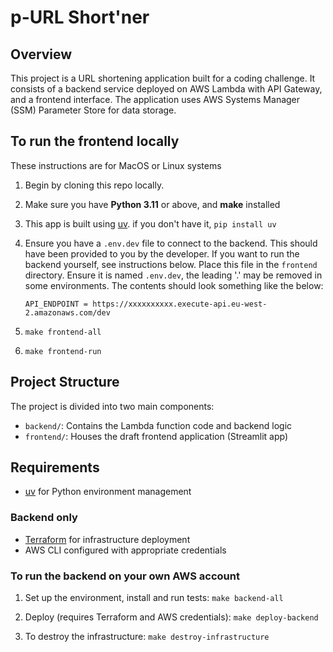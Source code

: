# p-URL Short'ner

## Overview

This project is a URL shortening application built for a coding challenge. It consists of a backend service deployed on AWS Lambda with API Gateway, and a frontend interface. The application uses AWS Systems Manager (SSM) Parameter Store for data storage.

## To run the frontend locally

These instructions are for MacOS or Linux systems

1. Begin by cloning this repo locally.

1. Make sure you have **Python 3.11** or above, and **make** installed

1. This app is built using [uv](https://docs.astral.sh/uv/). if you don't have it, `pip install uv`

1. Ensure you have a `.env.dev` file to connect to the backend. This should have been provided to you by the developer. If you want to run the backend yourself, see instructions below. Place this file in the `frontend` directory. Ensure it is named `.env.dev`, the leading '.' may be removed in some environments. The contents should look something like the below:

    ```
    API_ENDPOINT = https://xxxxxxxxxx.execute-api.eu-west-2.amazonaws.com/dev
    ```

1. `make frontend-all`

1. `make frontend-run`

## Project Structure

The project is divided into two main components:

- `backend/`: Contains the Lambda function code and backend logic
- `frontend/`: Houses the draft frontend application (Streamlit app)

## Requirements

- [uv](https://github.com/astral-sh/uv) for Python environment management

### Backend only
- [Terraform](https://www.terraform.io/) for infrastructure deployment
- AWS CLI configured with appropriate credentials


### To run the backend on your own AWS account

1. Set up the environment, install and run tests: `make backend-all`

1. Deploy (requires Terraform and AWS credentials): `make deploy-backend`

1. To destroy the infrastructure: `make destroy-infrastructure`
